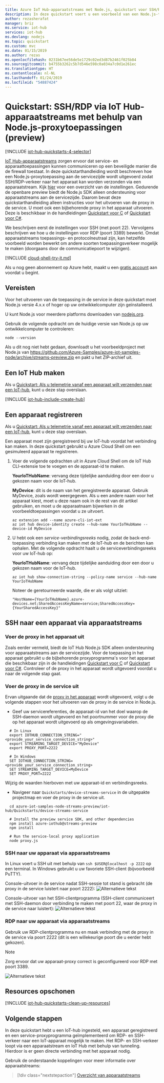 ```yaml
---
title: Azure IoT Hub-apparaatstreams met Node.js, quickstart voor SSH/RDP (preview) | Microsoft Docs
description: In deze quickstart voert u een voorbeeld van een Node.js-toepassing uit die als een proxy fungeert om scenario's met SSH/RDP via IoT Hub-apparaatstreams mogelijk te maken.
author: rezasherafat
manager: briz
ms.service: iot-hub
services: iot-hub
ms.devlang: nodejs
ms.topic: quickstart
ms.custom: mvc
ms.date: 01/15/2019
ms.author: rezas
ms.openlocfilehash: 0231b67ee56de5e1729c02ed3d87b2461f025b84
ms.sourcegitcommit: b4755b3262c5b7d546e598c0a034a7c0d1e261ec
ms.translationtype: HT
ms.contentlocale: nl-NL
ms.lasthandoff: 01/24/2019
ms.locfileid: "54887424"
---
```

# <a name="quickstart-sshrdp-over-iot-hub-device-streams-using-nodejs-proxy-application-preview"></a>Quickstart: SSH/RDP via IoT Hub-apparaatstreams met behulp van Node.js-proxytoepassingen (preview)

[!INCLUDE [iot-hub-quickstarts-4-selector](../../includes/iot-hub-quickstarts-4-selector.md)]

[IoT Hub-apparaatstreams](./iot-hub-device-streams-overview.md) zorgen ervoor dat service- en apparaattoepassingen kunnen communiceren op een beveiligde manier die de firewall toestaat. In deze quickstarthandleiding wordt beschreven hoe een Node.js-proxytoepassing aan de servicezijde wordt uitgevoerd zodat SSH/RDP-verkeer naar het apparaat kan worden verzonden via een apparaatstream. Kijk [hier](./iot-hub-device-streams-overview.md#local-proxy-sample-for-ssh-or-rdp) voor een overzicht van de instellingen. Gedurende de openbare preview biedt de Node.js SDK alleen ondersteuning voor apparaatstreams aan de servicezijde. Daarom bevat deze quickstarthandleiding alleen instructies voor het uitvoeren van de proxy in de service. U moet ook een bijbehorende proxy in het apparaat uitvoeren. Deze is beschikbaar in de handleidingen [Quickstart voor C](./quickstart-device-streams-proxy-c.md) of [Quickstart voor C#](./quickstart-device-streams-proxy-csharp.md).

We beschrijven eerst de instellingen voor SSH (met poort 22). Vervolgens beschrijven we hoe u de instellingen voor RDP (poort 3389) bewerkt. Omdat apparaatstreams toepassings- en protocolneutraal zijn, kan hetzelfde voorbeeld worden bewerkt om andere soorten toepassingsverkeer mogelijk te maken (doorgaans door de communicatiepoort te wijzigen).


[!INCLUDE [cloud-shell-try-it.md](../../includes/cloud-shell-try-it.md)]

Als u nog geen abonnement op Azure hebt, maakt u een [gratis account](https://azure.microsoft.com/free/?WT.mc_id=A261C142F) aan voordat u begint.


## <a name="prerequisites"></a>Vereisten

Voor het uitvoeren van de toepassing in de service in deze quickstart moet Node.js versie 4.x.x of hoger op uw ontwikkelcomputer zijn geïnstalleerd.

U kunt Node.js voor meerdere platforms downloaden van [nodejs.org](https://nodejs.org).

Gebruik de volgende opdracht om de huidige versie van Node.js op uw ontwikkelcomputer te controleren:

```
node --version
```

Als u dit nog niet hebt gedaan, downloadt u het voorbeeldproject met Node.js van https://github.com/Azure-Samples/azure-iot-samples-node/archive/streams-preview.zip en pakt u het ZIP-archief uit.


## <a name="create-an-iot-hub"></a>Een IoT Hub maken

Als u [Quickstart: Als u telemetrie vanaf een apparaat wilt verzenden naar een IoT-hub](quickstart-send-telemetry-node.md), kunt u deze stap overslaan.

[!INCLUDE [iot-hub-include-create-hub](../../includes/iot-hub-include-create-hub-device-streams.md)]


## <a name="register-a-device"></a>Een apparaat registreren

Als u [Quickstart: Als u telemetrie vanaf een apparaat wilt verzenden naar een IoT-hub](quickstart-send-telemetry-node.md), kunt u deze stap overslaan.

Een apparaat moet zijn geregistreerd bij uw IoT-hub voordat het verbinding kan maken. In deze quickstart gebruikt u Azure Cloud Shell om een gesimuleerd apparaat te registreren.

1. Voer de volgende opdrachten uit in Azure Cloud Shell om de IoT Hub CLI-extensie toe te voegen en de apparaat-id te maken. 

   **YourIoTHubName**: vervang deze tijdelijke aanduiding door een door u gekozen naam voor de IoT-hub.

   **MyDevice**: dit is de naam van het geregistreerde apparaat. Gebruik MyDevice, zoals wordt weergegeven. Als u een andere naam voor het apparaat kiest, moet u deze naam ook in de rest van dit artikel gebruiken, en moet u de apparaatnaam bijwerken in de voorbeeldtoepassingen voordat u ze uitvoert.

    ```azurecli-interactive
    az extension add --name azure-cli-iot-ext
    az iot hub device-identity create --hub-name YourIoTHubName --device-id MyDevice
    ```

2. U hebt ook een _service-verbindingsreeks_ nodig, zodat de back-end-toepassing verbinding kan maken met de IoT-hub en de berichten kan ophalen. Met de volgende opdracht haalt u de serviceverbindingsreeks voor uw IoT-hub op:

    **YourIoTHubName**: vervang deze tijdelijke aanduiding door een door u gekozen naam voor de IoT-hub.

    ```azurecli-interactive
    az iot hub show-connection-string --policy-name service --hub-name YourIoTHubName
    ```

    Noteer de geretourneerde waarde, die er als volgt uitziet:

   `"HostName={YourIoTHubName}.azure-devices.net;SharedAccessKeyName=service;SharedAccessKey={YourSharedAccessKey}"`


## <a name="ssh-to-a-device-via-device-streams"></a>SSH naar een apparaat via apparaatstreams

### <a name="run-the-device-local-proxy"></a>Voer de proxy in het apparaat uit

Zoals eerder vermeld, biedt de IoT Hub Node.js SDK alleen ondersteuning voor apparaatstreams aan de servicezijde. Voor de toepassing in het apparaat gebruikt u de bijbehorende proxyprogramma's voor het apparaat die beschikbaar zijn in de handleidingen [Quickstart voor C](./quickstart-device-streams-proxy-c.md) of [Quickstart voor C#](./quickstart-device-streams-proxy-csharp.md). Controleer of de proxy in het apparaat wordt uitgevoerd voordat u naar de volgende stap gaat.


### <a name="run-the-service-local-proxy"></a>Voer de proxy in de service uit

Ervan uitgaande dat de [proxy in het apparaat](#run-the-device-local-proxy) wordt uitgevoerd, volgt u de volgende stappen voor het uitvoeren van de proxy in de service in Node.js.

- Geef uw servicereferenties, de apparaat-id van het doel waarop de SSH-daemon wordt uitgevoerd en het poortnummer voor de proxy die op het apparaat wordt uitgevoerd op als omgevingsvariabelen.
```
  # In Linux
  export IOTHUB_CONNECTION_STRING="<provide_your_service_connection_string>"
  export STREAMING_TARGET_DEVICE="MyDevice"
  export PROXY_PORT=2222

  # In Windows
  SET IOTHUB_CONNECTION_STRING=<provide_your_service_connection_string>
  SET STREAMING_TARGET_DEVICE=MyDevice
  SET PROXY_PORT=2222
```
Wijzig de waarden hierboven met uw apparaat-id en verbindingsreeks.

- Navigeer naar `Quickstarts/device-streams-service` in de uitgepakte projectmap en voer de proxy in de service uit.
```
  cd azure-iot-samples-node-streams-preview/iot-hub/Quickstarts/device-streams-service

  # Install the preview service SDK, and other dependencies
  npm install azure-iothub@streams-preview
  npm install

  # Run the service-local proxy application
  node proxy.js
```

### <a name="ssh-to-your-device-via-device-streams"></a>SSH naar uw apparaat via apparaatstreams
In Linux voert u SSH uit met behulp van `ssh $USER@localhost -p 2222` op een terminal. In Windows gebruikt u uw favoriete SSH-client (bijvoorbeeld PuTTY).

Console-uitvoer in de service nadat SSH-sessie tot stand is gebracht (de proxy in de service luistert naar poort 2222): ![Alternatieve tekst](./media/quickstart-device-streams-proxy-nodejs/service-console-output.PNG "uitvoer van SSH-terminal")


Console-uitvoer van het SSH-clientprogramma (SSH-client communiceert met SSH-daemon door verbinding te maken met poort 22, waar de proxy in de service naar luistert): ![Alternatieve tekst](./media/quickstart-device-streams-proxy-nodejs/ssh-console-output.PNG "uitvoer van SSH-client")


### <a name="rdp-to-your-device-via-device-streams"></a>RDP naar uw apparaat via apparaatstreams

Gebruik uw RDP-clientprogramma nu en maak verbinding met de proxy in de service via poort 2222 (dit is een willekeurige poort die u eerder hebt gekozen).

> [!NOTE]
> Zorg ervoor dat uw apparaat-proxy correct is geconfigureerd voor RDP met poort 3389.

![Alternatieve tekst](./media/quickstart-device-streams-proxy-nodejs/rdp-screen-capture.PNG "RDP-client maakt verbinding met proxy in de service.")


## <a name="clean-up-resources"></a>Resources opschonen

[!INCLUDE [iot-hub-quickstarts-clean-up-resources](../../includes/iot-hub-quickstarts-clean-up-resources-device-streams.md)]

## <a name="next-steps"></a>Volgende stappen

In deze quickstart hebt u een IoT-hub ingesteld, een apparaat geregistreerd en een service-proxyprogramma geïmplementeerd om RDP- en SSH-verkeer naar een IoT-apparaat mogelijk te maken. Het RDP- en SSH-verkeer loopt via een apparaatstream en IoT Hub met behulp van tunneling. Hierdoor is er geen directe verbinding met het apparaat nodig.

Gebruik de onderstaande koppelingen voor meer informatie over apparaatstreams:

> [!div class="nextstepaction"]
> [Overzicht van apparaatstreams](./iot-hub-device-streams-overview.md)
